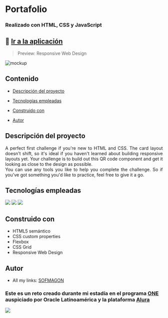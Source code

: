 # Portafolio

### Realizado con HTML, CSS y JavaScript

## 🚀 [Ir a la aplicación](https://sofmagon.github.io/)

> Preview: Responsive Web Design

![mockup](https://i.ibb.co/GkyFrmx/encriptador-devices.jpg)

## Contenido

- [Descripción del proyecto](#project-description)

- [Tecnologías empleadas](#technologies-used)

- [Construido con](#built-with)

- [Autor](#author)

## Descripción del proyecto
<p align="justify">
	A perfect first challenge if you're new to HTML and CSS. The card layout doesn't shift, so it's ideal if you haven't learned about building responsive layouts yet.
	Your challenge is to build out this QR code component and get it looking as close to the design as possible. <br>
	You can use any tools you like to help you complete the challenge. So if you've got something you'd like to practice, feel free to give it a go.
</p>

## Tecnologías empleadas
<div>
	<img src="https://img.shields.io/badge/HTML5-E34F26?style=for-the-badge&logo=html5&logoColor=white">
	<img src="https://img.shields.io/badge/CSS3-1572B6?style=for-the-badge&logo=css3&logoColor=white">
	<img src="https://img.shields.io/badge/JavaScript-F7DF1E?style=for-the-badge&logo=javascript&logoColor=black">
</div>

## Construido con
- HTML5 semántico
- CSS custom properties
- Flexbox
- CSS Grid
- Responsive Web Design

## Autor
- All my links: [SOFMAGON](https://beacons.ai/sofmagon)

### **Este es un reto creado durante mi estadía en el programa [ONE](https://www.oracle.com/mx/education/oracle-next-education/) auspiciado por Oracle Latinoamérica y la plataforma [Alura](https://www.aluracursos.com)**

![](https://i.ibb.co/qkSRHGP/one-alura.jpg) 
